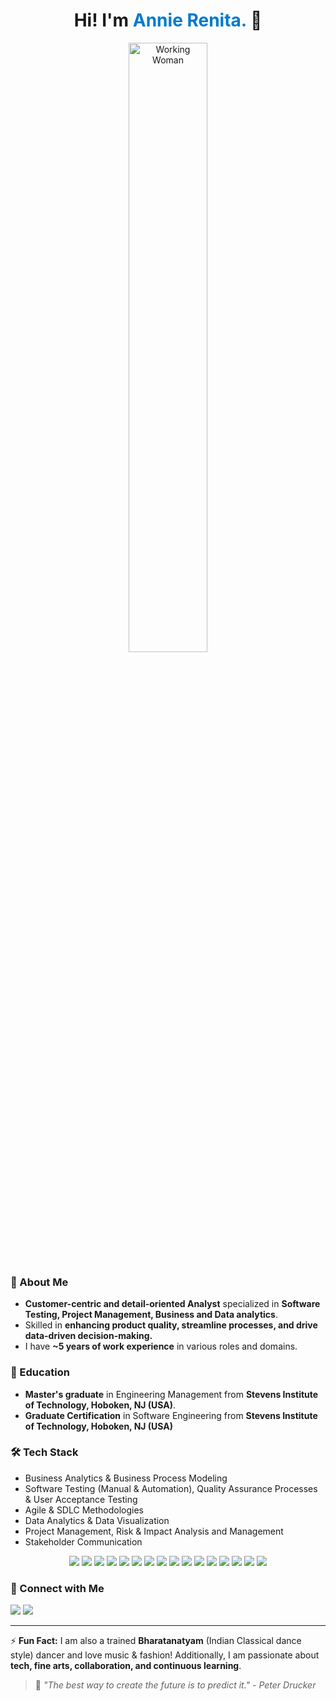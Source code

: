 <div align="center">
  <h1> Hi! I'm <span style="color:#007acc; font-weight:bold;">Annie Renita.</span> 👋 </h1>
</div>
<div align="center">
<img src="https://cdn.dribbble.com/users/2514124/screenshots/5439070/media/01d3300ea655f716d67efa6665113005.gif" width="50%" align="center" alt="Working Woman">
</div>

### 🚀 About Me
- **Customer-centric and detail-oriented Analyst** specialized in **Software Testing, Project Management, Business and Data analytics**.
- Skilled in **enhancing product quality, streamline processes, and drive data-driven decision-making.**
- I have **~5 years of work experience** in various roles and domains.

### 🌱 Education
- **Master's graduate** in Engineering Management from **Stevens Institute of Technology, Hoboken, NJ (USA)**.
- **Graduate Certification** in Software Engineering from **Stevens Institute of Technology, Hoboken, NJ (USA)**

### 🛠️ Tech Stack
- Business Analytics & Business Process Modeling
- Software Testing (Manual & Automation), Quality Assurance Processes & User Acceptance Testing    
- Agile & SDLC Methodologies  
- Data Analytics & Data Visualization
- Project Management, Risk & Impact Analysis and Management 
- Stakeholder Communication  

<div align="center">
  <img src="https://img.shields.io/badge/JIRA-0052CC?style=for-the-badge&logo=jira&logoColor=white">  
  <img src="https://img.shields.io/badge/Selenium-43B02A?style=for-the-badge&logo=selenium&logoColor=white">  
  <img src="https://img.shields.io/badge/Python-3776AB?style=for-the-badge&logo=python&logoColor=white">  
  <img src="https://img.shields.io/badge/Power%20BI-F2C811?style=for-the-badge&logo=powerbi&logoColor=black">  
  <img src="https://img.shields.io/badge/Salesforce-00A1E0?style=for-the-badge&logo=salesforce&logoColor=white">
  <img src="https://img.shields.io/badge/SQL-4479A1?style=for-the-badge&logo=sql&logoColor=white">
  <img src="https://img.shields.io/badge/Microsoft%20Office-D83B01?style=for-the-badge&logo=microsoft-office&logoColor=white">
  <img src="https://img.shields.io/badge/MS%20Excel-217346?style=for-the-badge&logo=microsoft-excel&logoColor=white">
  <img src="https://img.shields.io/badge/MongoDB-47A248?style=for-the-badge&logo=mongodb&logoColor=white">
  <img src="https://img.shields.io/badge/Confluence-172B4D?style=for-the-badge&logo=confluence&logoColor=white">
  <img src="https://img.shields.io/badge/Smartsheets-00A82D?style=for-the-badge&logo=smartsheet&logoColor=white">
  <img src="https://img.shields.io/badge/Google%20Data%20Analytics-4285F4?style=for-the-badge&logo=google-analytics&logoColor=white">
  <img src="https://img.shields.io/badge/Tableau-E97627?style=for-the-badge&logo=tableau&logoColor=white">
  <img src="https://img.shields.io/badge/Git-F05032?style=for-the-badge&logo=git&logoColor=white">
  <img src="https://img.shields.io/badge/Bugzilla-CC0000?style=for-the-badge&logo=bugzilla&logoColor=white">
  <img src="https://img.shields.io/badge/AWS-232F3E?style=for-the-badge&logo=amazon-aws&logoColor=white">
</div>



### 🔗 Connect with Me
<div>
  <a href="https://www.linkedin.com/in/annierenita/" target="_blank"><img src="https://img.shields.io/badge/LinkedIn-0077B5?style=for-the-badge&logo=linkedin&logoColor=white"></a>
  <a href="mailto:annierenita27@gmail.com" target="_blank"><img src="https://img.shields.io/badge/Email-D14836?style=for-the-badge&logo=gmail&logoColor=white"></a>
</div>

---

⚡ **Fun Fact:** I am also a trained **Bharatanatyam** (Indian Classical dance style) dancer and love music & fashion! Additionally, I am passionate about **tech, fine arts, collaboration, and continuous learning**.



> 🚀 _"The best way to create the future is to predict it." - Peter Drucker_
